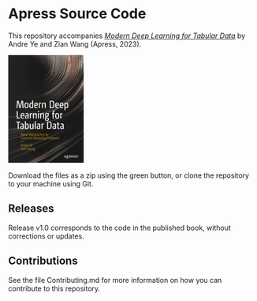 # Apress Source Code

This repository accompanies [*Modern Deep Learning for Tabular Data*](https://link.springer.com/book/10.1007/978-1-4842-8692-0) by Andre Ye and Zian Wang (Apress, 2023).

[comment]: #cover
![Cover image](978-1-4842-8691-3.jpg)

Download the files as a zip using the green button, or clone the repository to your machine using Git.

## Releases

Release v1.0 corresponds to the code in the published book, without corrections or updates.

## Contributions

See the file Contributing.md for more information on how you can contribute to this repository.
